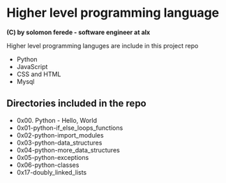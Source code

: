 # Higher level programming language
**(C) by solomon ferede - software engineer at alx**

Higher level programming languges are include in this project repo
- Python
- JavaScript
- CSS and HTML
- Mysql

## Directories included in the repo
- 0x00. Python - Hello, World
- 0x01-python-if_else_loops_functions
- 0x02-python-import_modules
- 0x03-python-data_structures
- 0x04-python-more_data_structures
- 0x05-python-exceptions
- 0x06-python-classes
- 0x17-doubly_linked_lists
